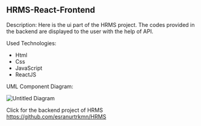 ## HRMS-React-Frontend

Description:
Here is the ui part of the HRMS project. The codes provided in the backend are displayed to the user with the help of API.

Used Technologies:
- Html
- Css
- JavaScript
- ReactJS


UML Component Diagram:

![Untitled Diagram](https://user-images.githubusercontent.com/34512770/122845724-fc3f3080-d30c-11eb-9068-321eb9150e1d.jpg)


Click for the backend project of HRMS https://github.com/esranurtrkmn/HRMS
